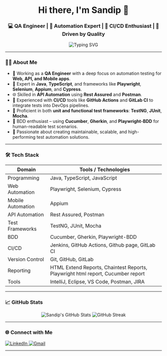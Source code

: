 <h1 align="center">Hi there, I'm Sandip 👋</h1>
<h3 align="center">💻 QA Engineer | 🧪 Automation Expert | 🚀 CI/CD Enthusiast | 🧠 Driven by Quality</h3>

<p align="center">
  <img src="https://readme-typing-svg.herokuapp.com?font=Fira+Code&duration=3000&pause=1000&center=true&vCenter=true&width=480&lines=Automation+QA+Engineer;Java+%7C+Playwright+%7C+Selenium+%7C+Appium;API+%7C+Web+%7C+Mobile+Testing;CI%2FCD+with+GitHub+Actions+%7C+GitLab+CI" alt="Typing SVG" />
</p>

---

### 👨‍💻 About Me

- 🔭 Working as a **QA Engineer** with a deep focus on automation testing for **Web, API, and Mobile apps**.
- 🧪 Expert in **Java**, **TypeScript**, and frameworks like **Playwright**, **Selenium**, **Appium**, and **Cypress**.
- 🌐 Skilled in **API Automation** using **Rest Assured** and **Postman**.
- 🔁 Experienced with **CI/CD** tools like **GitHub Actions** and **GitLab CI** to integrate tests into DevOps pipelines.
- 🧠 Proficient in both **unit and functional test frameworks**: **TestNG**, **JUnit**, **Mocha**.
- 📘 BDD enthusiast – using **Cucumber**, **Gherkin**, and **Playwright-BDD** for human-readable test scenarios.
- 💬 Passionate about creating maintainable, scalable, and high-performing test automation solutions.

---

### 🛠️ Tech Stack

| Domain | Tools / Technologies |
|--------|-----------------------|
| Programming | Java, TypeScript, JavaScript |
| Web Automation | Playwright, Selenium, Cypress |
| Mobile Automation | Appium |
| API Automation | Rest Assured, Postman |
| Test Frameworks | TestNG, JUnit, Mocha |
| BDD | Cucumber, Gherkin, Playwright-BDD |
| CI/CD | Jenkins, GitHub Actions, Github page, GitLab CI |
| Version Control | Git, GitHub, GitLab |
| Reporting | HTML Extend Reports, Chaintest Reports, Playwright html report, Cucumber report |
| Tools | IntelliJ, Eclipse, VS Code, Postman,  JIRA |

---

### 📈 GitHub Stats

<p align="center">
  <img src="https://github-readme-stats.vercel.app/api?username=sandipchopkar95&show_icons=true&theme=radical" alt="Sandip's GitHub Stats" />
  <img src="https://streak-stats.demolab.com?user=sandipchopkar95&theme=radical" alt="GitHub Streak" />
</p>

---

### 🌐 Connect with Me

<p>
  <a href="https://www.linkedin.com/in/sandip-chopkar/" target="_blank">
    <img src="https://img.shields.io/badge/LinkedIn-blue?style=for-the-badge&logo=linkedin" alt="LinkedIn"/>
  </a>
  <a href="mailto:sandipchopkar95@gmail.com">
    <img src="https://img.shields.io/badge/Gmail-red?style=for-the-badge&logo=gmail&logoColor=white" alt="Gmail"/>
  </a>
</p>

---


